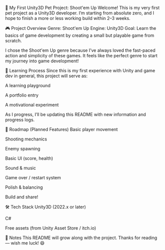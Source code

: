 🚀 My First Unity3D Pet Project: Shoot'em Up
Welcome! This is my very first pet project as a Unity3D developer.
I’m starting from absolute zero, and I hope to finish a more or less working build within 2–3 weeks.

🎮 Project Overview
Genre: Shoot'em Up
Engine: Unity3D
Goal: Learn the basics of game development by creating a small but playable game from scratch.

I chose the Shoot'em Up genre because I’ve always loved the fast-paced action and simplicity of these games. It feels like the perfect genre to start my journey into game development!

🧠 Learning Process
Since this is my first experience with Unity and game dev in general, this project will serve as:

A learning playground

A portfolio entry

A motivational experiment

As I progress, I’ll be updating this README with new information and progress logs.

📅 Roadmap (Planned Features)
 Basic player movement

 Shooting mechanics

 Enemy spawning

 Basic UI (score, health)

 Sound & music

 Game over / restart system

 Polish & balancing

 Build and share!

🛠️ Tech Stack
Unity3D (2022.x or later)

C#

Free assets (from Unity Asset Store / itch.io)

💬 Notes
This README will grow along with the project.
Thanks for reading — wish me luck! 😄
